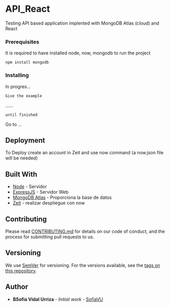 # API_React
Testing API based application implented with MongoDB Atlas (cloud) and React

### Prerequisites

It is required to have installed node, now, mongodb to run the project

```
npm install mongodb
```

### Installing

In progres... 

```
Give the example
```

......

```
until finished
```

Go to ... 


## Deployment

To Deploy create an account in Zeit and use now command (a now.json file will be needed)

## Built With

* [Node](https://nodejs.org/es/) - Servidor
* [ExpressJS](https://expressjs.com/es/) - Servidor Web
* [MongoDB Atlas](https://www.mongodb.com/cloud/atlas) - Proporciona la base de datos
* [Zeit](https://zeit.co/login) - realizar despliegue con now

## Contributing

Please read [CONTRIBUTING.md](https://gist.github.com/PurpleBooth/b24679402957c63ec426) for details on our code of conduct, and the process for submitting pull requests to us.

## Versioning

We use [SemVer](http://semver.org/) for versioning. For the versions available, see the [tags on this repository](https://github.com/your/project/tags). 

## Author

* **BSofia Vidal Urriza** - *Initial work* - [SofiaVU](https://github.com/SofiaVU)
